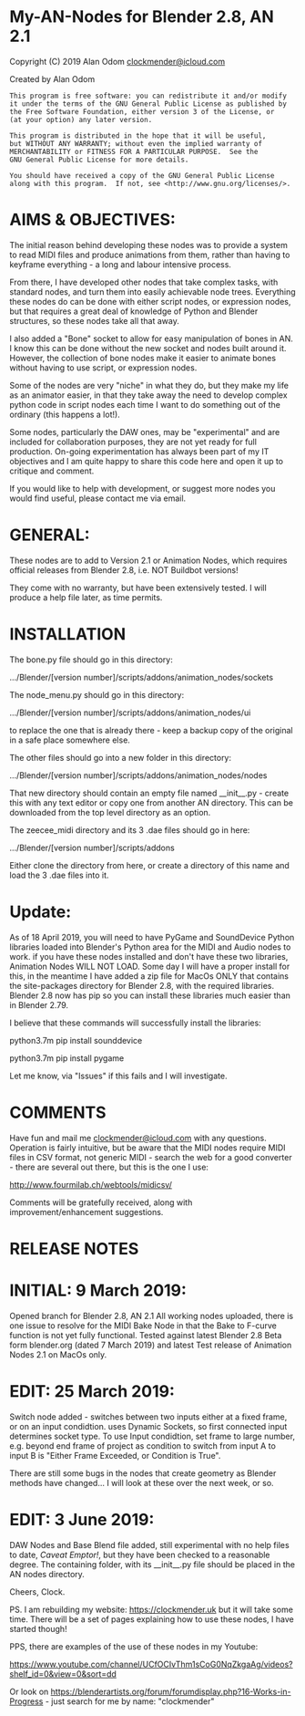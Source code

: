 # My-AN-Nodes for Blender 2.8, AN 2.1

Copyright (C) 2019 Alan Odom
clockmender@icloud.com

Created by Alan Odom

    This program is free software: you can redistribute it and/or modify
    it under the terms of the GNU General Public License as published by
    the Free Software Foundation, either version 3 of the License, or
    (at your option) any later version.

    This program is distributed in the hope that it will be useful,
    but WITHOUT ANY WARRANTY; without even the implied warranty of
    MERCHANTABILITY or FITNESS FOR A PARTICULAR PURPOSE.  See the
    GNU General Public License for more details.

    You should have received a copy of the GNU General Public License
    along with this program.  If not, see <http://www.gnu.org/licenses/>.
    
# AIMS & OBJECTIVES:

The initial reason behind developing these nodes was to provide a system to read MIDI files and produce animations from them, rather than having to keyframe everything - a long and labour intensive process.

From there, I have developed other nodes that take complex tasks, with standard nodes, and turn them into easily achievable node trees. Everything these nodes do can be done with either script nodes, or expression nodes, but that requires a great deal of knowledge of Python and Blender structures, so these nodes take all that away.

I also added a "Bone" socket to allow for easy manipulation of bones in AN. I know this can be done without the new socket and nodes built around it. However, the collection of bone nodes make it easier to animate bones without having to use script, or expression nodes.

Some of the nodes are very "niche" in what they do, but they make my life as an animator easier, in that they take away the need to develop complex python code in script nodes each time I want to do something out of the ordinary (this happens a lot!).

Some nodes, particularly the DAW ones, may be "experimental" and are included for collaboration purposes, they are not yet ready for full production. On-going experimentation has always been part of my IT objectives and I am quite happy to share this code here and open it up to critique and comment.

If you would like to help with development, or suggest more nodes you would find useful, please contact me via email.

# GENERAL:

These nodes are to add to Version 2.1 or Animation Nodes, which requires official releases from Blender 2.8, i.e. NOT Buildbot versions!

They come with no warranty, but have been extensively tested. I will produce a help file later, as time permits.

# INSTALLATION

The bone.py file should go in this directory:

.../Blender/[version number]/scripts/addons/animation_nodes/sockets

The node_menu.py should go in this directory:

.../Blender/[version number]/scripts/addons/animation_nodes/ui

to replace the one that is already there - keep a backup copy of the original in a safe place somewhere else.

The other files should go into a new folder in this directory:

.../Blender/[version number]/scripts/addons/animation_nodes/nodes

That new directory should contain an empty file named \_\_init\_\_.py - create this with any text editor or copy one from another AN directory. This can be downloaded from the top level directory as an option.

The zeecee_midi directory and its 3 .dae files should go in here:

.../Blender/[version number]/scripts/addons

Either clone the directory from here, or create a directory of this name and load the 3 .dae files into it.

# Update:

As of 18 April 2019, you will need to have PyGame and SoundDevice Python libraries loaded into Blender's Python area for the MIDI and Audio nodes to work. if you have these nodes installed and don't have these two libraries, Animation Nodes WILL NOT LOAD. Some day I will have a proper install for this, in the meantime I have added a zip file for MacOs ONLY that contains the site-packages directory for Blender 2.8, with the required libraries. Blender 2.8 now has pip so you can install these libraries much easier than in Blender 2.79.

I believe that these commands will successfully install the libraries:

python3.7m pip install sounddevice

python3.7m pip install pygame

Let me know, via "Issues" if this fails and I will investigate.

# COMMENTS

Have fun and mail me clockmender@icloud.com with any questions. Operation is fairly intuitive, but be aware that the MIDI nodes require MIDI files in CSV format, not generic MIDI - search the web for a good converter - there are several out there, but this is the one I use:

http://www.fourmilab.ch/webtools/midicsv/

Comments will be gratefully received, along with improvement/enhancement suggestions.

# RELEASE NOTES

# INITIAL: 9 March 2019:

Opened branch for Blender 2.8, AN 2.1 All working nodes uploaded, there is one issue to resolve for the MIDI Bake Node in that the Bake to F-curve function is not yet fully functional. Tested against latest Blender 2.8 Beta form blender.org (dated 7 March 2019) and latest Test release of Animation Nodes 2.1 on MacOs only.

# EDIT: 25 March 2019:

Switch node added - switches between two inputs either at a fixed frame, or on an input condidtion. uses Dynamic Sockets, so first connected input determines socket type. To use Input condidtion, set frame to large number, e.g. beyond end frame of project as condition to switch from input A to input B is "Either Frame Exceeded, or Condition is True".

There are still some bugs in the nodes that create geometry as Blender methods have changed... I will look at these over the next week, or so.

# EDIT: 3 June 2019:

DAW Nodes and Base Blend file added, still experimental with no help files to date, _Caveat Emptor!_, but they have been checked to a reasonable degree. The containing folder, with its \_\_init\_\_.py file should be placed in the AN nodes directory.

Cheers, Clock.

PS. I am rebuilding my website: https://clockmender.uk but it will take some time. There will be a set of pages explaining how to use these nodes, I have started though!

PPS, there are examples of the use of these nodes in my Youtube:

https://www.youtube.com/channel/UCfOCIvThm1sCoG0NqZkgaAg/videos?shelf_id=0&view=0&sort=dd

Or look on https://blenderartists.org/forum/forumdisplay.php?16-Works-in-Progress - just search for me by name: "clockmender"
